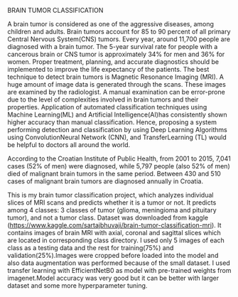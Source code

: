 BRAIN TUMOR CLASSIFICATION 


A brain tumor is considered as one of the aggressive diseases, among children and adults. Brain tumors account for 85 to 90 percent of all primary Central Nervous System(CNS) tumors. Every year, around 11,700 people are diagnosed with a brain tumor. The 5-year survival rate for people with a cancerous brain or CNS tumor is approximately 34% for men and 36% for women.
Proper treatment, planning, and accurate diagnostics should be implemented to improve the life expectancy of the patients. The best technique to detect brain tumors is Magnetic Resonance Imaging (MRI). A huge amount of image data is generated through the scans. These images are examined by the radiologist. A manual examination can be error-prone due to the level of complexities involved in brain tumors and their properties.
Application of automated classification techniques using Machine Learning(ML) and Artificial Intelligence(AI)has consistently shown higher accuracy than manual classification. Hence, proposing a system performing detection and classification by using Deep Learning Algorithms using ConvolutionNeural Network (CNN), and TransferLearning (TL) would be helpful to doctors all around the world.

According to the Croatian Institute of Public Health, from 2001 to 2015, 7,041 cases (52% of men) were diagnosed, while 5,797 people (also 52% of men) died of malignant brain tumors in the same period. Between 430 and 510 cases of malignant brain tumors are diagnosed annually in Croatia.

This is my brain tumor classification project, which analyzes individual slices of MRI scans and predicts whether it is a tumor or not. It predicts among 4 classes: 3 classes of tumor (glioma, meningioma and pituitary tumor), and not a tumor class.
Dataset was downloaded from kaggle (https://www.kaggle.com/sartajbhuvaji/brain-tumor-classification-mri). It contains images of brain MRI with axial, coronal and sagittal slices which are located in corresponding class directory. I used only 5 images of each class as a testing data and the rest for training(75%) and validation(25%).Images were cropped before loaded into the model and also data augmentation was performed because of the small dataset. I used transfer learning with EfficientNetB0 as model with pre-trained weights from imagenet.Model accuracy was very good but it can be better with larger dataset and some more hyperparameter tuning.
